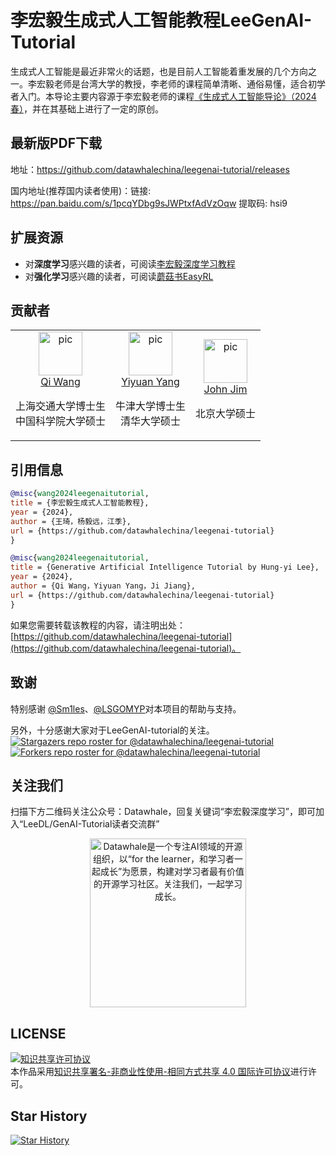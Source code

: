 # 李宏毅生成式人工智能教程LeeGenAI-Tutorial


生成式人工智能是最近非常火的话题，也是目前人工智能着重发展的几个方向之一。李宏毅老师是台湾大学的教授，李老师的课程简单清晰、通俗易懂，适合初学者入门。本导论主要内容源于李宏毅老师的课程[《生成式人工智能导论》（2024春）](https://speech.ee.ntu.edu.tw/~hylee/genai/2024-spring.php)，并在其基础上进行了一定的原创。


## 最新版PDF下载

地址：https://github.com/datawhalechina/leegenai-tutorial/releases

国内地址(推荐国内读者使用)：链接: https://pan.baidu.com/s/1pcqYDbg9sJWPtxfAdVzOqw 提取码: hsi9 

<!-- ## 内容介绍

* [x] **引言** @王琦
* **深度学习** @王琦
    *  [x] 局部最小值与鞍点
    *  [x] 训练技巧
    *  [x] 自适应学习率
    *  [x] 分类问题损失函数
    *  [x] 归一化
* **卷积神经网络和自注意力机制** @王琦
  *  [x] 卷积神经网络
  *  [x] 自注意力机制
* [x] **循环神经网络** @王琦
* **Transformer** @王琦
  *  [x] Transformer
* **生成模型** @杨毅远
	*  [x] 生成对抗网络基础
	*  [x] 生成对抗网络理论与 Wasserstein 生成对抗网络
	*  [x] 生成对抗网络的评估与有条件的生成对抗网络
	*  [x] 循环生成对抗网络
* **自监督学习** @王琦
  *  [x] 芝麻街的模型
  *  [x] BERT
  *  [x] GPT-3 -->

## 扩展资源
- 对**深度学习**感兴趣的读者，可阅读[李宏毅深度学习教程](https://github.com/datawhalechina/leedl-tutorial)
- 对**强化学习**感兴趣的读者，可阅读[蘑菇书EasyRL](https://github.com/datawhalechina/easy-rl)

## 贡献者

<table border="0">
  <tbody>
    <tr align="center" >
      <td>
         <a href="https://github.com/qiwang067"><img width="70" height="70" src="https://github.com/qiwang067.png?s=40" alt="pic"></a><br>
         <a href="https://github.com/qiwang067">Qi Wang</a> 
        <p> 上海交通大学博士生<br>中国科学院大学硕士</p>
      </td>
      <td>
         <a href="https://yyysjz1997.github.io/"><img width="70" height="70" src="https://github.com/yyysjz1997.png?s=40" alt="pic"></a><br>
         <a href="https://yyysjz1997.github.io/">Yiyuan Yang</a> 
        <p> 牛津大学博士生<br>清华大学硕士</p>
      </td>
      <td>
         <a href="https://github.com/JohnJim0816"><img width="70" height="70" src="https://github.com/JohnJim0816.png?s=40" alt="pic"></a><br>
         <a href="https://github.com/JohnJim0816">John Jim</a>
         <p>北京大学硕士</p>
      </td>
    </tr>
  </tbody>
</table>



## 引用信息

```bibtex
@misc{wang2024leegenaitutorial,
title = {李宏毅生成式人工智能教程},
year = {2024},
author = {王琦，杨毅远，江季},
url = {https://github.com/datawhalechina/leegenai-tutorial}
}
```
```bibtex
@misc{wang2024leegenaitutorial,
title = {Generative Artificial Intelligence Tutorial by Hung-yi Lee},
year = {2024},
author = {Qi Wang，Yiyuan Yang，Ji Jiang},
url = {https://github.com/datawhalechina/leegenai-tutorial}
}
```

如果您需要转载该教程的内容，请注明出处：[https://github.com/datawhalechina/leegenai-tutorial](https://github.com/datawhalechina/leegenai-tutorial)。

## 致谢

特别感谢 [@Sm1les](https://github.com/Sm1les)、[@LSGOMYP](https://github.com/LSGOMYP)对本项目的帮助与支持。

另外，十分感谢大家对于LeeGenAI-tutorial的关注。
[![Stargazers repo roster for @datawhalechina/leegenai-tutorial](https://reporoster.com/stars/datawhalechina/leegenai-tutorial)](https://github.com/datawhalechina/leegenai-tutorial/stargazers)
[![Forkers repo roster for @datawhalechina/leegenai-tutorial](https://reporoster.com/forks/datawhalechina/leegenai-tutorial)](https://github.com/datawhalechina/leegenai-tutorial/network/members)

## 关注我们
扫描下方二维码关注公众号：Datawhale，回复关键词“李宏毅深度学习”，即可加入“LeeDL/GenAI-Tutorial读者交流群”
<div align=center><img src="https://raw.githubusercontent.com/datawhalechina/easy-rl/master/docs/res/qrcode.jpeg" width = "250" height = "270" alt="Datawhale是一个专注AI领域的开源组织，以“for the learner，和学习者一起成长”为愿景，构建对学习者最有价值的开源学习社区。关注我们，一起学习成长。"></div>


## LICENSE
<a rel="license" href="http://creativecommons.org/licenses/by-nc-sa/4.0/"><img alt="知识共享许可协议" style="border-width:0" src="https://img.shields.io/badge/license-CC%20BY--NC--SA%204.0-lightgrey" /></a><br />本作品采用<a rel="license" href="http://creativecommons.org/licenses/by-nc-sa/4.0/">知识共享署名-非商业性使用-相同方式共享 4.0 国际许可协议</a>进行许可。

## Star History
[![Star History](https://api.star-history.com/svg?repos=datawhalechina/leegenai-tutorial)](https://star-history.com/#datawhalechina/leegenai-tutorial&Date)

